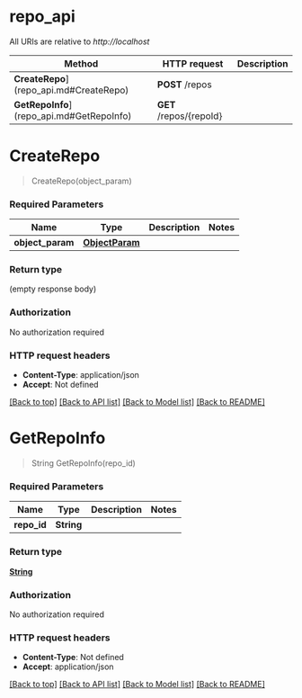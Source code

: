 # repo_api

All URIs are relative to *http://localhost*

Method | HTTP request | Description
------------- | ------------- | -------------
**CreateRepo**](repo_api.md#CreateRepo) | **POST** /repos | 
**GetRepoInfo**](repo_api.md#GetRepoInfo) | **GET** /repos/{repoId} | 


# **CreateRepo**
> CreateRepo(object_param)


### Required Parameters

Name | Type | Description  | Notes
------------- | ------------- | ------------- | -------------
  **object_param** | [**ObjectParam**](ObjectParam.md)|  | 

### Return type

 (empty response body)

### Authorization

No authorization required

### HTTP request headers

 - **Content-Type**: application/json
 - **Accept**: Not defined

[[Back to top]](#) [[Back to API list]](../README.md#documentation-for-api-endpoints) [[Back to Model list]](../README.md#documentation-for-models) [[Back to README]](../README.md)

# **GetRepoInfo**
> String GetRepoInfo(repo_id)


### Required Parameters

Name | Type | Description  | Notes
------------- | ------------- | ------------- | -------------
  **repo_id** | **String**|  | 

### Return type

[**String**](string.md)

### Authorization

No authorization required

### HTTP request headers

 - **Content-Type**: Not defined
 - **Accept**: application/json

[[Back to top]](#) [[Back to API list]](../README.md#documentation-for-api-endpoints) [[Back to Model list]](../README.md#documentation-for-models) [[Back to README]](../README.md)

